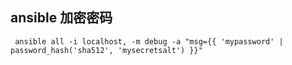 ## ansible 加密密码
` ansible all -i localhost, -m debug -a "msg={{ 'mypassword' | password_hash('sha512', 'mysecretsalt') }}"`
